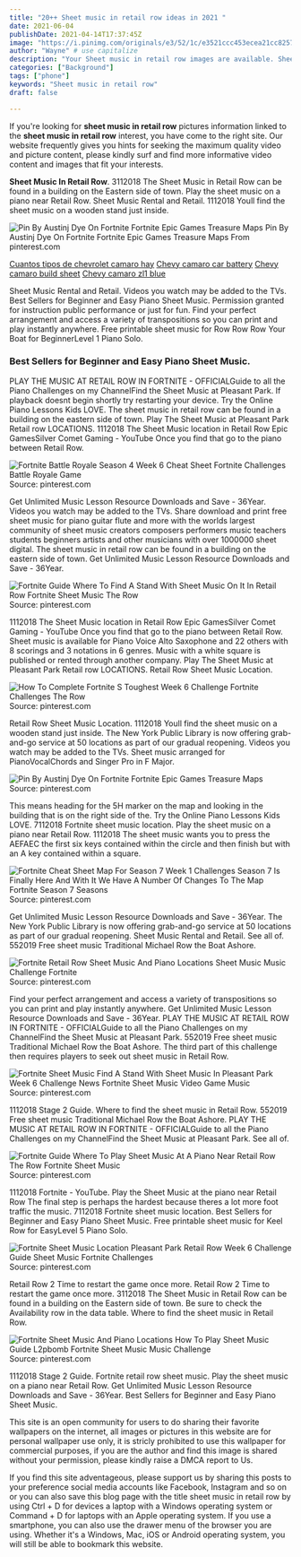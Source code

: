 ```yaml
---
title: "20++ Sheet music in retail row ideas in 2021 "
date: 2021-06-04
publishDate: 2021-04-14T17:37:45Z
image: "https://i.pinimg.com/originals/e3/52/1c/e3521ccc453ecea21cc82571d8378da5.jpg"
author: "Wayne" # use capitalize
description: "Your Sheet music in retail row images are available. Sheet music in retail row are a topic that is being searched for and liked by netizens now. You can Get the Sheet music in retail row files here. Download all royalty-free vectors."
categories: ["Background"]
tags: ["phone"]
keywords: "Sheet music in retail row"
draft: false

---
```


If you're looking for **sheet music in retail row** pictures information linked to the **sheet music in retail row** interest, you have come to the right  site.  Our website frequently  gives you  hints  for seeking  the maximum  quality video and picture  content, please kindly surf and find more informative video content and images  that fit your interests.

**Sheet Music In Retail Row**. 3112018 The Sheet Music in Retail Row can be found in a building on the Eastern side of town. Play the sheet music on a piano near Retail Row. Sheet Music Rental and Retail. 1112018 Youll find the sheet music on a wooden stand just inside.

![Pin By Austinj Dye On Fortnite Fortnite Epic Games Treasure Maps](https://i.pinimg.com/originals/0e/a5/a6/0ea5a682381e6e3bca7297688cd5ad8c.jpg "Pin By Austinj Dye On Fortnite Fortnite Epic Games Treasure Maps")
Pin By Austinj Dye On Fortnite Fortnite Epic Games Treasure Maps From pinterest.com

[Cuantos tipos de chevrolet camaro hay](/cuantos-tipos-de-chevrolet-camaro-hay/)
[Chevy camaro car battery](/chevy-camaro-car-battery/)
[Chevy camaro build sheet](/chevy-camaro-build-sheet/)
[Chevy camaro zl1 blue](/chevy-camaro-zl1-blue/)

Sheet Music Rental and Retail. Videos you watch may be added to the TVs. Best Sellers for Beginner and Easy Piano Sheet Music. Permission granted for instruction public performance or just for fun. Find your perfect arrangement and access a variety of transpositions so you can print and play instantly anywhere. Free printable sheet music for Row Row Row Your Boat for BeginnerLevel 1 Piano Solo.

### Best Sellers for Beginner and Easy Piano Sheet Music.

PLAY THE MUSIC AT RETAIL ROW IN FORTNITE - OFFICIALGuide to all the Piano Challenges on my ChannelFind the Sheet Music at Pleasant Park. If playback doesnt begin shortly try restarting your device. Try the Online Piano Lessons Kids LOVE. The sheet music in retail row can be found in a building on the eastern side of town. Play The Sheet Music at Pleasant Park Retail row LOCATIONS. 1112018 The Sheet Music location in Retail Row Epic GamesSilver Comet Gaming - YouTube Once you find that go to the piano between Retail Row.


![Fortnite Battle Royale Season 4 Week 6 Cheat Sheet Fortnite Challenges Battle Royale Game](https://i.pinimg.com/originals/f7/5f/68/f75f68e209ab90cace9fc37aec7965a8.jpg "Fortnite Battle Royale Season 4 Week 6 Cheat Sheet Fortnite Challenges Battle Royale Game")
Source: pinterest.com

Get Unlimited Music Lesson Resource Downloads and Save - 36Year. Videos you watch may be added to the TVs. Share download and print free sheet music for piano guitar flute and more with the worlds largest community of sheet music creators composers performers music teachers students beginners artists and other musicians with over 1000000 sheet digital. The sheet music in retail row can be found in a building on the eastern side of town. Get Unlimited Music Lesson Resource Downloads and Save - 36Year.

![Fortnite Guide Where To Find A Stand With Sheet Music On It In Retail Row Fortnite Sheet Music The Row](https://i.pinimg.com/736x/a6/ab/fe/a6abfe7231222dd23db20faa7e66d382.jpg "Fortnite Guide Where To Find A Stand With Sheet Music On It In Retail Row Fortnite Sheet Music The Row")
Source: pinterest.com

1112018 The Sheet Music location in Retail Row Epic GamesSilver Comet Gaming - YouTube Once you find that go to the piano between Retail Row. Sheet music is available for Piano Voice Alto Saxophone and 22 others with 8 scorings and 3 notations in 6 genres. Music with a white square is published or rented through another company. Play The Sheet Music at Pleasant Park Retail row LOCATIONS. Retail Row Sheet Music Location.

![How To Complete Fortnite S Toughest Week 6 Challenge Fortnite Challenges The Row](https://i.pinimg.com/originals/e1/28/cd/e128cdeff76faa4504c4d50222f482a4.png "How To Complete Fortnite S Toughest Week 6 Challenge Fortnite Challenges The Row")
Source: pinterest.com

Retail Row Sheet Music Location. 1112018 Youll find the sheet music on a wooden stand just inside. The New York Public Library is now offering grab-and-go service at 50 locations as part of our gradual reopening. Videos you watch may be added to the TVs. Sheet music arranged for PianoVocalChords and Singer Pro in F Major.

![Pin By Austinj Dye On Fortnite Fortnite Epic Games Treasure Maps](https://i.pinimg.com/originals/0e/a5/a6/0ea5a682381e6e3bca7297688cd5ad8c.jpg "Pin By Austinj Dye On Fortnite Fortnite Epic Games Treasure Maps")
Source: pinterest.com

This means heading for the 5H marker on the map and looking in the building that is on the right side of the. Try the Online Piano Lessons Kids LOVE. 7112018 Fortnite sheet music location. Play the sheet music on a piano near Retail Row. 1112018 The sheet music wants you to press the AEFAEC the first six keys contained within the circle and then finish but with an A key contained within a square.

![Fortnite Cheat Sheet Map For Season 7 Week 1 Challenges Season 7 Is Finally Here And With It We Have A Number Of Changes To The Map Fortnite Season 7 Seasons](https://i.pinimg.com/originals/8b/c3/75/8bc3758b25f319b3d788ba01e0b7d3b7.jpg "Fortnite Cheat Sheet Map For Season 7 Week 1 Challenges Season 7 Is Finally Here And With It We Have A Number Of Changes To The Map Fortnite Season 7 Seasons")
Source: pinterest.com

Get Unlimited Music Lesson Resource Downloads and Save - 36Year. The New York Public Library is now offering grab-and-go service at 50 locations as part of our gradual reopening. Sheet Music Rental and Retail. See all of. 552019 Free sheet music Traditional Michael Row the Boat Ashore.

![Fortnite Retail Row Sheet Music And Piano Locations Sheet Music Music Challenge Fortnite](https://i.pinimg.com/736x/b3/73/ba/b373ba8bc9a9670696ae14196678a89f.jpg "Fortnite Retail Row Sheet Music And Piano Locations Sheet Music Music Challenge Fortnite")
Source: pinterest.com

Find your perfect arrangement and access a variety of transpositions so you can print and play instantly anywhere. Get Unlimited Music Lesson Resource Downloads and Save - 36Year. PLAY THE MUSIC AT RETAIL ROW IN FORTNITE - OFFICIALGuide to all the Piano Challenges on my ChannelFind the Sheet Music at Pleasant Park. 552019 Free sheet music Traditional Michael Row the Boat Ashore. The third part of this challenge then requires players to seek out sheet music in Retail Row.

![Fortnite Sheet Music Find A Stand With Sheet Music In Pleasant Park Week 6 Challenge News Fortnite Sheet Music Video Game Music](https://i.pinimg.com/736x/cc/bd/b1/ccbdb1b3db993f86001bc3cb8ba7dc81.jpg "Fortnite Sheet Music Find A Stand With Sheet Music In Pleasant Park Week 6 Challenge News Fortnite Sheet Music Video Game Music")
Source: pinterest.com

1112018 Stage 2 Guide. Where to find the sheet music in Retail Row. 552019 Free sheet music Traditional Michael Row the Boat Ashore. PLAY THE MUSIC AT RETAIL ROW IN FORTNITE - OFFICIALGuide to all the Piano Challenges on my ChannelFind the Sheet Music at Pleasant Park. See all of.

![Fortnite Guide Where To Play Sheet Music At A Piano Near Retail Row The Row Fortnite Sheet Music](https://i.pinimg.com/736x/2d/02/97/2d029773eac368bb910b01c3a103dad6.jpg "Fortnite Guide Where To Play Sheet Music At A Piano Near Retail Row The Row Fortnite Sheet Music")
Source: pinterest.com

1112018 Fortnite - YouTube. Play the Sheet Music at the piano near Retail Row The final step is perhaps the hardest because theres a lot more foot traffic the music. 7112018 Fortnite sheet music location. Best Sellers for Beginner and Easy Piano Sheet Music. Free printable sheet music for Keel Row for EasyLevel 5 Piano Solo.

![Fortnite Sheet Music Location Pleasant Park Retail Row Week 6 Challenge Guide Sheet Music Fortnite Challenges](https://i.pinimg.com/originals/b7/29/c7/b729c7885235559bfbe8f7aceb366cb9.png "Fortnite Sheet Music Location Pleasant Park Retail Row Week 6 Challenge Guide Sheet Music Fortnite Challenges")
Source: pinterest.com

Retail Row 2 Time to restart the game once more. Retail Row 2 Time to restart the game once more. 3112018 The Sheet Music in Retail Row can be found in a building on the Eastern side of town. Be sure to check the Availability row in the data table. Where to find the sheet music in Retail Row.

![Fortnite Sheet Music And Piano Locations How To Play Sheet Music Guide L2pbomb Fortnite Sheet Music Music Challenge](https://i.pinimg.com/originals/e3/52/1c/e3521ccc453ecea21cc82571d8378da5.jpg "Fortnite Sheet Music And Piano Locations How To Play Sheet Music Guide L2pbomb Fortnite Sheet Music Music Challenge")
Source: pinterest.com

1112018 Stage 2 Guide. Fortnite retail row sheet music. Play the sheet music on a piano near Retail Row. Get Unlimited Music Lesson Resource Downloads and Save - 36Year. Best Sellers for Beginner and Easy Piano Sheet Music.

This site is an open community for users to do sharing their favorite wallpapers on the internet, all images or pictures in this website are for personal wallpaper use only, it is stricly prohibited to use this wallpaper for commercial purposes, if you are the author and find this image is shared without your permission, please kindly raise a DMCA report to Us.

If you find this site adventageous, please support us by sharing this posts to your preference social media accounts like Facebook, Instagram and so on or you can also save this blog page with the title sheet music in retail row by using Ctrl + D for devices a laptop with a Windows operating system or Command + D for laptops with an Apple operating system. If you use a smartphone, you can also use the drawer menu of the browser you are using. Whether it's a Windows, Mac, iOS or Android operating system, you will still be able to bookmark this website.
